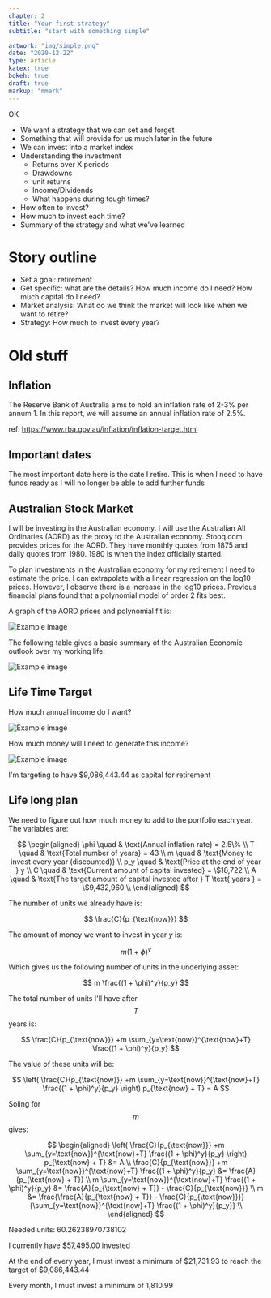 ```yaml
---
chapter: 2
title: "Your first strategy"
subtitle: "start with something simple"

artwork: "img/simple.png"
date: "2020-12-22"
type: article
katex: true
bokeh: true
draft: true
markup: "mmark"
---
```


OK

* We want a strategy that we can set and forget
* Something that will provide for us much later in the future
* We can invest into a market index
* Understanding the investment
    * Returns over X periods
    * Drawdowns
    * unit returns
    * Income/Dividends
    * What happens during tough times?
* How often to invest?
* How much to invest each time?
* Summary of the strategy and what we've learned


# Story outline

* Set a goal: retirement
* Get specific: what are the details? How much income do I need? How much capital do I need?
* Market analysis: What do we think the market will look like when we want to retire?
* Strategy: How much to invest every year?


# Old stuff



## Inflation

The Reserve Bank of Australia aims to hold an inflation rate of 2-3% per annum 1. In this report, we will assume an annual inflation rate of 2.5%. 

ref: https://www.rba.gov.au/inflation/inflation-target.html


## Important dates

The most important date here is the date I retire. This is when I need to have funds ready as I will no longer be able to add further funds


## Australian Stock Market

I will be investing in the Australian economy. I will use the Australian All Ordinaries (AORD) as the proxy to the Australian economy. Stooq.com provides prices for the AORD. They have monthly quotes from 1875 and daily quotes from 1980. 1980 is when the index officially started.

To plan investments in the Australian economy for my retirement I need to estimate the price. I can extrapolate with a linear regression on the log10 prices. However, I observe there is a increase in the log10 prices. Previous financial plans found that a polynomial model of order 2 fits best.

A graph of the AORD prices and polynomial fit is:

![Example image](/assets/first_strategy/market_prediction.png)

The following table gives a basic summary of the Australian Economic outlook over my working life:

![Example image](/assets/first_strategy/table.png)

## Life Time Target

How much annual income do I want?

![Example image](/assets/first_strategy/desired_income.png)

How much money will I need to generate this income?

![Example image](/assets/first_strategy/required_capital.png)

I'm targeting to have $9,086,443.44 as capital for retirement


## Life long plan

We need to figure out how much money to add to the portfolio each year. The variables are:

$$
\begin{aligned}
\phi \quad & \text{Annual inflation rate} = 2.5\% \\
T    \quad & \text{Total number of years} = 43 \\
m    \quad & \text{Money to invest every year (discounted)} \\
p_y  \quad & \text{Price at the end of year } y \\
C    \quad & \text{Current amount of capital invested} = \$18,722 \\
A    \quad & \text{The target amount of capital invested after } T \text{ years } = \$9,432,960 \\
\end{aligned}
$$

The number of units we already have is:

$$
\frac{C}{p_{\text{now}}}
$$

The amount of money we want to invest in year $y$ is:

$$
m(1 + \phi)^y
$$

Which gives us the following number of units in the underlying asset:

$$
m \frac{(1 + \phi)^y}{p_y}
$$

The total number of units I'll have after $$T$$ years is:

$$
\frac{C}{p_{\text{now}}} +m \sum_{y=\text{now}}^{\text{now}+T} \frac{(1 + \phi)^y}{p_y}
$$

The value of these units will be:

$$
\left( \frac{C}{p_{\text{now}}} +m \sum_{y=\text{now}}^{\text{now}+T} \frac{(1 + \phi)^y}{p_y} \right) p_{\text{now} + T} = A
$$

Soling for $$m$$ gives:

$$
\begin{aligned}
\left( \frac{C}{p_{\text{now}}} +m \sum_{y=\text{now}}^{\text{now}+T} \frac{(1 + \phi)^y}{p_y} \right) p_{\text{now} + T} &= A \\
\frac{C}{p_{\text{now}}} +m \sum_{y=\text{now}}^{\text{now}+T} \frac{(1 + \phi)^y}{p_y} &= \frac{A}{p_{\text{now} + T}} \\
m \sum_{y=\text{now}}^{\text{now}+T} \frac{(1 + \phi)^y}{p_y} &= \frac{A}{p_{\text{now} + T}} - \frac{C}{p_{\text{now}}} \\
m &= \frac{\frac{A}{p_{\text{now} + T}} - \frac{C}{p_{\text{now}}}}{\sum_{y=\text{now}}^{\text{now}+T} \frac{(1 + \phi)^y}{p_y}} \\
\end{aligned}
$$

Needed units: 60.26238970738102

I currently have $57,495.00 invested

At the end of every year, I must invest a minimum of $21,731.93 to reach the target of $9,086,443.44

Every month, I must invest a minimum of 1,810.99
